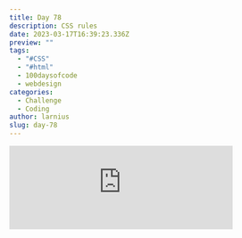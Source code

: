 ```yaml
---
title: Day 78
description: CSS rules
date: 2023-03-17T16:39:23.336Z
preview: ""
tags:
  - "#CSS"
  - "#html"
  - 100daysofcode
  - webdesign
categories:
  - Challenge
  - Coding
author: larnius
slug: day-78
---
```

<iframe src="https://mastodontech.de/@larnius/110037193324585728/embed" class="mastodon-embed" style="max-width: 100%; border: 0" width="400" allowfullscreen="allowfullscreen"></iframe><script src="https://mastodontech.de/embed.js" async="async"></script>